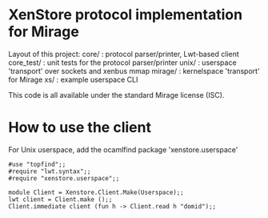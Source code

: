 XenStore protocol implementation for Mirage
===========================================

Layout of this project:
  core/        : protocol parser/printer, Lwt-based client
  core_test/   : unit tests for the protocol parser/printer
  unix/        : userspace 'transport' over sockets and xenbus mmap
  mirage/      : kernelspace 'transport' for Mirage
  xs/          : example userspace CLI

This code is all available under the standard Mirage license (ISC).

How to use the client
=====================

For Unix userspace, add the ocamlfind package 'xenstore.userspace'
```
#use "topfind";;
#require "lwt.syntax";;
#require "xenstore.userspace";;

module Client = Xenstore.Client.Make(Userspace);;
lwt client = Client.make ();;
Client.immediate client (fun h -> Client.read h "domid");;
```

